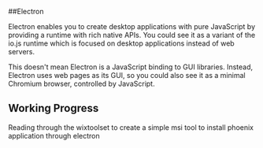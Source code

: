 ##Electron

Electron enables you to create desktop applications with pure JavaScript by providing a runtime with rich native APIs. You could see it as a variant of the io.js runtime which is focused on desktop applications instead of web servers.

This doesn't mean Electron is a JavaScript binding to GUI libraries. Instead, Electron uses web pages as its GUI, so you could also see it as a minimal Chromium browser, controlled by JavaScript.


## Working Progress

Reading through the wixtoolset to create a simple msi tool to install phoenix application through electron
    <Product Name='{{APP_NAME}}' Id='8291b2b0-4b33-11e5-975d-29a7531f1924'
             UpgradeCode='8291b2b1-4b33-11e5-975d-29a7531f1924'
             Language='1033' Version='{{APP_VERSION}}' Manufacturer='{{MANUFACTURER}}'>